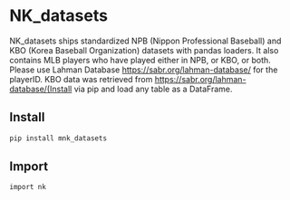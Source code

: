# NK_datasets

NK_datasets ships standardized NPB (Nippon Professional Baseball) and KBO (Korea Baseball Organization) datasets with pandas loaders. It also contains MLB players who have played either in NPB, or KBO, or both. Please use Lahman Database https://sabr.org/lahman-database/ for the playerID. KBO data was retrieved from https://sabr.org/lahman-database/(Install via pip and load any table as a DataFrame.

## Install

```bash
pip install mnk_datasets
```

## Import

```bash
import nk
```
